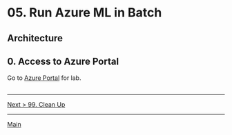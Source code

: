 # 05. Run Azure ML in Batch

## Architecture

## 0. Access to Azure Portal

Go to [Azure Portal](https://azure.portal.com) for lab.

## 

---
[Next > 99. Clean Up](https://github.com/xlegend1024/az-cloudscale-adv-analytics/blob/master/99Cleanup.md)

---
[Main](https://github.com/xlegend1024/az-cloudscale-adv-analytics/blob/master/README.md)
